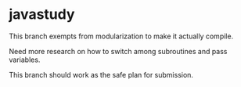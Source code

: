 # javastudy

This branch exempts from modularization to make it actually compile.

Need more research on how to switch among subroutines and pass variables.

This branch should work as the safe plan for submission.
